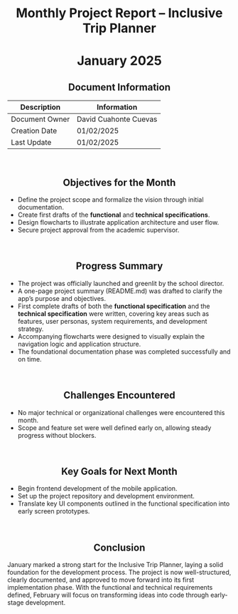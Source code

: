 <div align="center">

# Monthly Project Report – Inclusive Trip Planner

# January 2025

## Document Information

| Description    | Information           |
| -------------- | --------------------- |
| Document Owner | David Cuahonte Cuevas |
| Creation Date  | 01/02/2025            |
| Last Update    | 01/02/2025            |

</div>

<br>

<div align="center">

## Objectives for the Month

</div>

- Define the project scope and formalize the vision through initial documentation.
- Create first drafts of the **functional** and **technical specifications**.
- Design flowcharts to illustrate application architecture and user flow.
- Secure project approval from the academic supervisor.

<br>

<div align="center">

## Progress Summary

</div>

- The project was officially launched and greenlit by the school director.
- A one-page project summary (README.md) was drafted to clarify the app’s purpose and objectives.
- First complete drafts of both the **functional specification** and the **technical specification** were written, covering key areas such as features, user personas, system requirements, and development strategy.
- Accompanying flowcharts were designed to visually explain the navigation logic and application structure.
- The foundational documentation phase was completed successfully and on time.

<br>

<div align="center">

## Challenges Encountered

</div>

- No major technical or organizational challenges were encountered this month.
- Scope and feature set were well defined early on, allowing steady progress without blockers.

<br>

<div align="center">

## Key Goals for Next Month

</div>

- Begin frontend development of the mobile application.
- Set up the project repository and development environment.
- Translate key UI components outlined in the functional specification into early screen prototypes.

<br>

<div align="center">

## Conclusion

</div>

January marked a strong start for the Inclusive Trip Planner, laying a solid foundation for the development process. The project is now well-structured, clearly documented, and approved to move forward into its first implementation phase. With the functional and technical requirements defined, February will focus on transforming ideas into code through early-stage development.
